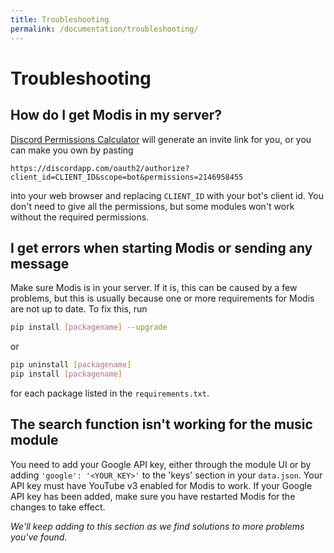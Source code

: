 ```yaml
---
title: Troubleshooting
permalink: /documentation/troubleshooting/
---
```


# Troubleshooting

## How do I get Modis in my server?

[Discord Permissions Calculator](https://discordapi.com/permissions.html) will generate an invite link for you, or you can make you own by pasting

```https
https://discordapp.com/oauth2/authorize?client_id=CLIENT_ID&scope=bot&permissions=2146958455
```

into your web browser and replacing `CLIENT_ID` with your bot's client id. You don't need to give all the permissions, but some modules won't work without the required permissions.

## I get errors when starting Modis or sending any message

Make sure Modis is in your server. If it is, this can be caused by a few problems, but this is usually because one or more requirements for Modis are  not up to date. To fix this, run

```sh
pip install [packagename] --upgrade
```

or

```sh
pip uninstall [packagename]
pip install [packagename]
```

for each package listed in the `requirements.txt`.

## The search function isn't working for the music module

You need to add your Google API key, either through the module UI or by adding `'google': '<YOUR_KEY>'` to the 'keys' section in your `data.json`. Your API key must have YouTube v3 enabled for Modis to work. If your Google API key has been added, make sure you have restarted Modis for the changes to take effect.

*We'll keep adding to this section as we find solutions to more problems you've found.*
